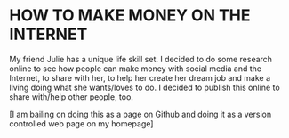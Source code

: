 # HOW TO MAKE MONEY ON THE INTERNET

My friend Julie has a unique life skill set.  I decided to do some research online to see how people can make money with social media and the Internet, to share with her, to help her create her dream job and make a living doing what she wants/loves to do.  I decided to publish this online to share with/help other people, too.

[I am bailing on doing this as a page on Github and doing it as a version controlled web page on my homepage]